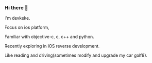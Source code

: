 ### Hi there 👋

I'm devkeke.

Focus on ios platform, 

Familiar with objective-c, c, c++ and python.

Recently exploring in iOS reverse development.

Like reading and driving(sometimes modify and upgrade my car golf8).


